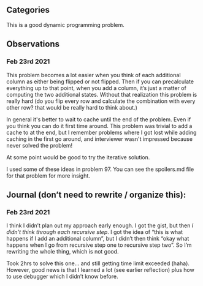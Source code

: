 ## Categories
This is a good dynamic programming problem.


## Observations
### Feb 23rd 2021
This problem becomes a lot easier when you think of each additional column as either being flipped or not flipped. Then if you can precalculate everything up to that point, when you add a column, it’s just a matter of computing the two additional states. Without that realization this problem is really hard (do you flip every row and calculate the combination with every other row? that would be really hard to think about.)

In general it's better to wait to cache until the end of the problem. Even if you think you can do it first time around.
This problem was trivial to add a cache to at the end, but I remember problems where I got lost while adding caching
in the first go around, and interviewer wasn't impressed because never solved the problem!

At some point would be good to try the iterative solution.

I used some of these ideas in problem 97. You can see the spoilers.md file for that problem for more insight.


## Journal (don’t need to rewrite / organize this):
### Feb 23rd 2021
I think I didn’t plan out my approach early enough. I got the gist, but then *I didn’t think through each recursive step*. I got the idea of “this is what happens if I add an additional column”, but I didn’t then think “okay what happens when I go from recursive step one to recursive step two”. So I’m rewriting the whole thing, which is not good.

Took 2hrs to solve this one… and still getting time limit exceeded (haha). However, good news is that I learned a lot (see earlier reflection) plus how to use debugger which I didn’t know before.